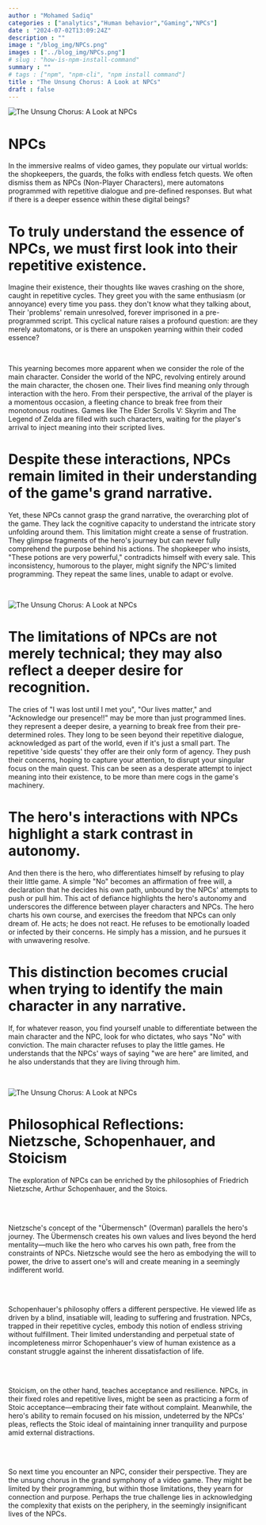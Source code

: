 ```yaml
---
author : "Mohamed Sadiq"
categories : ["analytics","Human behavior","Gaming","NPCs"]
date : "2024-07-02T13:09:24Z"
description : ""
image : "/blog_img/NPCs.png"
images : ["../blog_img/NPCs.png"]
# slug : "how-is-npm-install-command"
summary : ""
# tags : ["npm", "npm-cli", "npm install command"]
title : "The Unsung Chorus: A Look at NPCs"
draft : false
---
```


![The Unsung Chorus: A Look at NPCs](../blog_img/NPCs.png)
<h1>NPCs</h1>

<p>In the immersive realms of video games, they populate our virtual worlds: the shopkeepers, the guards, the folks with endless fetch quests. We often dismiss them as NPCs (Non-Player Characters), mere automatons programmed with repetitive dialogue and pre-defined responses. But what if there is a deeper essence within these digital beings?</p>

<h1 id="1">
To truly understand the essence of NPCs, we must first look into their repetitive existence.</h1>

<p>Imagine their existence, their thoughts like waves crashing on the shore, caught in repetitive cycles. They greet you with the same enthusiasm (or annoyance) every time you pass. they don't know what they talking about, Their 'problems' remain unresolved, forever imprisoned in a pre-programmed script. This cyclical nature raises a profound question: are they merely automatons, or is there an unspoken yearning within their coded essence?</p>

<br>

<p> This yearning becomes more apparent when we consider the role of the main character. Consider the world of the NPC, revolving entirely around the main character, the chosen one. Their lives find meaning only through interaction with the hero. From their perspective, the arrival of the player is a momentous occasion, a fleeting chance to break free from their monotonous routines. Games like The Elder Scrolls V: Skyrim and The Legend of Zelda are filled with such characters, waiting for the player's arrival to inject meaning into their scripted lives.</p>




<h1 id="2">Despite these interactions, NPCs remain limited in their understanding of the game's grand narrative.</h1>

<p>Yet, these NPCs cannot grasp the grand narrative, the overarching plot of the game. They lack the cognitive capacity to understand the intricate story unfolding around them. This limitation might create a sense of frustration. They glimpse fragments of the hero's journey but can never fully comprehend the purpose behind his actions. The shopkeeper who insists, "These potions are very powerful," contradicts himself with every sale. This inconsistency, humorous to the player, might signify the NPC's limited programming. They repeat the same lines, unable to adapt or evolve.</p>

<br>

![The Unsung Chorus: A Look at NPCs](../blog_img/NPCsImages.avif)


<h1 id="3">The limitations of NPCs are not merely technical; they may also reflect a deeper desire for recognition.</h1>


<p>The cries of "I was lost until I met you", "Our lives matter," and "Acknowledge our presence!!" may be more than just programmed lines. they represent a deeper desire, a yearning to break free from their pre-determined roles. They long to be seen beyond their repetitive dialogue, acknowledged as part of the world, even if it's just a small part. The repetitive 'side quests' they offer are their only form of agency. They push their concerns, hoping to capture your attention, to disrupt your singular focus on the main quest. This can be seen as a desperate attempt to inject meaning into their existence, to be more than mere cogs in the game's machinery.</p>

<h1  id="4">The hero's interactions with NPCs highlight a stark contrast in autonomy.</h1>

<p>And then there is the hero, who differentiates himself by refusing to play their little game. A simple "No" becomes an affirmation of free will, a declaration that he decides his own path, unbound by the NPCs' attempts to push or pull him. This act of defiance highlights the hero's autonomy and underscores the difference between player characters and NPCs. The hero charts his own course, and exercises the freedom that NPCs can only dream of. He acts; he does not react. He refuses to be emotionally loaded or infected by their concerns. He simply has a mission, and he pursues it with unwavering resolve.</p>

<h1 id="5">This distinction becomes crucial when trying to identify the main character in any narrative.</h1>

<p>If, for whatever reason, you find yourself unable to differentiate between the main character and the NPC, look for who dictates, who says "No" with conviction. The main character refuses to play the little games. He understands that the NPCs' ways of saying "we are here" are limited, and he also understands that they are living through him.</p>

<br>

![The Unsung Chorus: A Look at NPCs](../blog_img/NietzscheUbermensch.jpeg)


<h1 id="6">Philosophical Reflections: Nietzsche, Schopenhauer, and Stoicism</h1>
<p>The exploration of NPCs can be enriched by the philosophies of Friedrich Nietzsche, Arthur Schopenhauer, and the Stoics.</p>
<br>
<br>
<p>Nietzsche's concept of the "Übermensch" (Overman) parallels the hero's journey. The Übermensch creates his own values and lives beyond the herd mentality—much like the hero who carves his own path, free from the constraints of NPCs. Nietzsche would see the hero as embodying the will to power, the drive to assert one's will and create meaning in a seemingly indifferent world.</p>
<br>
<br>
<p>Schopenhauer's philosophy offers a different perspective. He viewed life as driven by a blind, insatiable will, leading to suffering and frustration. NPCs, trapped in their repetitive cycles, embody this notion of endless striving without fulfillment. Their limited understanding and perpetual state of incompleteness mirror Schopenhauer's view of human existence as a constant struggle against the inherent dissatisfaction of life.</p>
<br>
<br>
<p>Stoicism, on the other hand, teaches acceptance and resilience. NPCs, in their fixed roles and repetitive lives, might be seen as practicing a form of Stoic acceptance—embracing their fate without complaint. Meanwhile, the hero's ability to remain focused on his mission, undeterred by the NPCs' pleas, reflects the Stoic ideal of maintaining inner tranquility and purpose amid external distractions.</p>
<br>
<br>
<p>So next time you encounter an NPC, consider their perspective. They are the unsung chorus in the grand symphony of a video game. They might be limited by their programming, but within those limitations, they yearn for connection and purpose. Perhaps the true challenge lies in acknowledging the complexity that exists on the periphery, in the seemingly insignificant lives of the NPCs.</p>